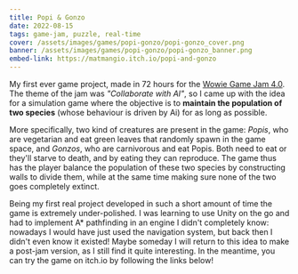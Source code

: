 ```yaml
---
title: Popi & Gonzo
date: 2022-08-15
tags: game-jam, puzzle, real-time
cover: /assets/images/games/popi-gonzo/popi-gonzo_cover.png
banner: /assets/images/games/popi-gonzo/popi-gonzo_banner.png
embed-link: https://matmangio.itch.io/popi-and-gonzo
---
```


My first ever game project, made in 72 hours for the [Wowie Game Jam 4.0](https://itch.io/jam/wowie-jam-4).
The theme of the jam was *"Collaborate with AI"*, so I came up with the idea for a simulation game where the objective is to **maintain the population of two species** (whose behaviour is driven by Ai) for as long as possible.

More specifically, two kind of creatures are present in the game: *Popis*, who are vegetarian and eat green leaves that randomly spawn in the game space, and *Gonzos*, who are carnivorous and eat Popis.
Both need to eat or they'll starve to death, and by eating they can reproduce.
The game thus has the player balance the population of these two species by constructing walls to divide them, while at the same time making sure none of the two goes completely extinct.

Being my first real project developed in such a short amount of time the game is extremely under-polished.
I was learning to use Unity on the go and had to implement A* pathfinding in an engine I didn't completely know: nowadays I would have just used the navigation system, but back then I didn't even know it existed!
Maybe someday I will return to this idea to make a post-jam version, as I still find it quite interesting. 
In the meantime, you can try the game on itch.io by following the links below!
